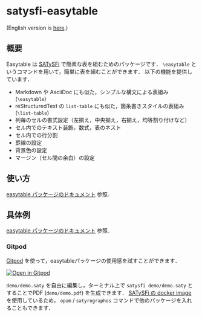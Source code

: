 # satysfi-easytable

(English version is [here](README.md).)

## 概要

Easytable は [SATySFi](https://github.com/gfngfn/SATySFi) で簡素な表を組むためのパッケージです．
`\easytable` というコマンドを用いて，簡単に表を組むことができます．
以下の機能を提供しています．

* Markdown や AsciiDoc にも似た，シンプルな構文による表組み (`\easytable`)
* reStructuredText の `list-table` にも似た，箇条書きスタイルの表組み (`\list-table`)
* 列毎のセルの書式設定（左揃え，中央揃え，右揃え，均等割り付けなど）
* セル内でのテキスト装飾，数式，表のネスト
* セル内での行分割
* 罫線の設定
* 背景色の設定
* マージン（セル間の余白）の設定

## 使い方

[easytable パッケージのドキュメント](doc/easytable.pdf) 参照．

## 具体例

[easytable パッケージのドキュメント](doc/easytable.pdf) 参照．

### Gitpod

[Gitpod](https://gitpod.io) を使って，easytableパッケージの使用感を試すことができます．

[![Open in Gitpod](https://gitpod.io/button/open-in-gitpod.svg)](https://gitpod.io/#https://github.com/monaqa/satysfi-easytable)

`demo/demo.saty` を自由に編集し，ターミナル上で `satysfi demo/demo.saty` とすることでPDF (`demo/demo.pdf`) を生成できます．
[SATySFi の docker image](https://github.com/amutake/satysfi-docker) を使用しているため，
`opam` / `satyrographos` コマンドで他のパッケージを入れることもできます．

